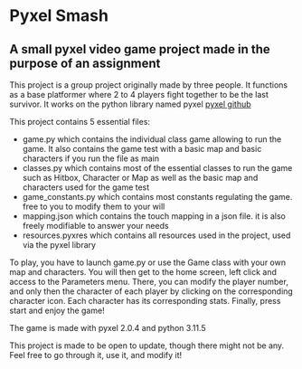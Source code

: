 # Pyxel Smash
## A small pyxel video game project made in the purpose of an assignment
This project is a group project originally made by three people.
It functions as a base platformer where 2 to 4 players fight together to be the last survivor.
It works on the python library named pyxel [pyxel github](https://github.com/kitao/pyxel)

This project contains 5 essential files:
* game.py which contains the individual class game allowing to run the game. It also contains the game test with a basic map and basic characters if you run the file as main
* classes.py which contains most of the essential classes to run the game such as Hitbox, Character or Map as well as the basic map and characters used for the game test
* game_constants.py which contains most constants regulating the game. free to you to modify them to your will
* mapping.json which contains the touch mapping in a json file. it is also freely modifiable to answer your needs
* resources.pyxres which contains all resources used in the project, used via the pyxel library

To play, you have to launch game.py or use the Game class with your own map and characters.
You will then get to the home screen, left click and access to the Parameters menu.
There, you can modify the player number, and only then the character of each player by clicking on the corresponding character icon.
Each character has its corresponding stats.
Finally, press start and enjoy the game!

The game is made with pyxel 2.0.4 and python 3.11.5

This project is made to be open to update, though there might not be any.
Feel free to go through it, use it, and modify it!

